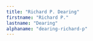 ```yaml
---
title: "Richard P. Dearing"
firstname: "Richard P."
lastname: "Dearing"
alphaname: "dearing-richard-p"
---
```

